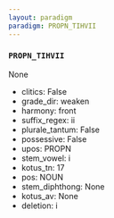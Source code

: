 ```yaml
---
layout: paradigm
paradigm: PROPN_TIHVII
---
```

### ` PROPN_TIHVII `

None
* clitics: False
* grade_dir: weaken
* harmony: front
* suffix_regex: ii
* plurale_tantum: False
* possessive: False
* upos: PROPN
* stem_vowel: i
* kotus_tn: 17
* pos: NOUN
* stem_diphthong: None
* kotus_av: None
* deletion: i
